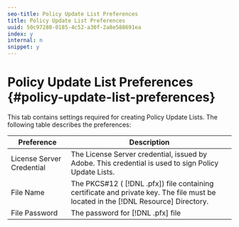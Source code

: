 ```yaml
---
seo-title: Policy Update List Preferences
title: Policy Update List Preferences
uuid: 50c97288-0185-4c52-a30f-2a8e588691ea
index: y
internal: n
snippet: y
---
```


# Policy Update List Preferences {#policy-update-list-preferences}

This tab contains settings required for creating Policy Update Lists. The following table describes the preferences: 

|  Preference  | Description  |
|---|---|
|  License Server Credential  | The License Server credential, issued by Adobe. This credential is used to sign Policy Update Lists.  |
|  File Name  |The PKCS#12 ( [!DNL .pfx]) file containing certificate and private key. The file must be located in the [!DNL Resource] Directory.  |
|  File Password  |The password for [!DNL .pfx] file  |

